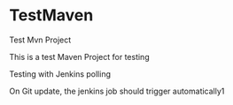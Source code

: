 # TestMaven
Test Mvn Project

This is a test Maven Project for testing

Testing with Jenkins polling

On Git update, the jenkins job should trigger automatically1
